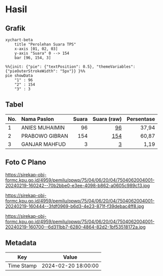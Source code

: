 # Hasil

## Grafik

```mermaid
xychart-beta
    title "Perolehan Suara TPS"
    x-axis [01, 02, 03]
    y-axis "Suara" 0 --> 154
    bar [96, 154, 3]
```

```mermaid
%%{init: {"pie": {"textPosition": 0.5}, "themeVariables": {"pieOuterStrokeWidth": "5px"}} }%%
pie showData
    "1" : 96
    "2" : 154
    "3" : 3
```

## Tabel

| No. | Nama Paslon    | Suara | Suara (raw) | Persentase |
|:--- |:-------------- | -----:| -----------:| ----------:|
| 1   | ANIES MUHAIMIN | 96    | [96][p-1]   | 37,94      |
| 2   | PRABOWO GIBRAN | 154   | [154][p-2]  | 60,87      |
| 3   | GANJAR MAHFUD  | 3     | [3][p-3]    | 1,19       |


[p-1]: https://github.com/gigit-pemilu/pemilu-2024-75-gorontalo/blob/main/pilpres/hitung-suara/sub/75-gorontalo/sub/04-pohuwato/sub/06-patilanggio/sub/2004-manawa/sub/001-tps/sub/paslon-1.txt
[p-2]: https://github.com/gigit-pemilu/pemilu-2024-75-gorontalo/blob/main/pilpres/hitung-suara/sub/75-gorontalo/sub/04-pohuwato/sub/06-patilanggio/sub/2004-manawa/sub/001-tps/sub/paslon-2.txt
[p-3]: https://github.com/gigit-pemilu/pemilu-2024-75-gorontalo/blob/main/pilpres/hitung-suara/sub/75-gorontalo/sub/04-pohuwato/sub/06-patilanggio/sub/2004-manawa/sub/001-tps/sub/paslon-3.txt

## Foto C Plano

https://sirekap-obj-formc.kpu.go.id/4959/pemilu/ppwp/75/04/06/20/04/7504062004001-20240219-160242--70b2bbe0-e3ee-4098-b862-a0605c989c13.jpg

https://sirekap-obj-formc.kpu.go.id/4959/pemilu/ppwp/75/04/06/20/04/7504062004001-20240219-160444--3fdf0969-b6d3-4e23-871f-f39debac4ff8.jpg

https://sirekap-obj-formc.kpu.go.id/4959/pemilu/ppwp/75/04/06/20/04/7504062004001-20240219-160700--6d311bb7-6280-4864-82d2-1bf53518172a.jpg


## Metadata

| Key        | Value               |
| ---------- | ------------------- |
| Time Stamp | 2024-02-20 18:00:00 |



